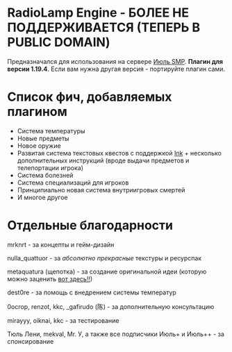 # RadioLamp Engine - БОЛЕЕ НЕ ПОДДЕРЖИВАЕТСЯ (ТЕПЕРЬ В PUBLIC DOMAIN)
Предназначался для использования на сервере [Июль SMP](https://discord.gg/7UXHYhuZqY). 
**Плагин для версии 1.19.4**. Если вам нужна другая версия - портируйте плагин сами.

# Список фич, добавляемых плагином
- Система температуры
- Новые предметы
- Новое оружие
- Развитая система текстовых квестов с поддержкой [Ink](https://www.inklestudios.com/ink/) + несколько дополнительных инструкций (вроде выдачи предметов и телепортации игрока)
- Система болезней
- Система специализаций для игроков
- Принципиально новая система внутриигровых смертей
- И многое другое

# Отдельные благодарности
mrknrt - за концепты и гейм-дизайн

nulla_quattuor - за *абсолютно прекрасные* текстуры и ресурспак

metaquatura (щепотка) - за создание оригинальной идеи (которую можно заценить [вот здесь!!](https://acomics.ru/~radiolamp))

dest0re - за помощь с внедрением системы температур

0ocrop, renzot, kkc, _gafirudo (陈) - за дополнительную консультацию

mirayyy, oiknai, kkc - за тестирование

Тюль Лени, mekval, Mr. У, а также все подписчики Июль+ и Июль++ - за спонсирование
